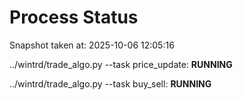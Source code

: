# Process Status

Snapshot taken at: 2025-10-06 12:05:16

../wintrd/trade_algo.py --task price_update: **RUNNING**

../wintrd/trade_algo.py --task buy_sell: **RUNNING**

